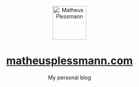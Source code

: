 <p align="center">
  <img alt="Matheus Plessmann" src="https://user-images.githubusercontent.com/12679778/86557854-e125b600-bf2d-11ea-8e07-dbf3368366a2.png" width="90" />
</p>
<h1 align="center">
  <a href="https://matheusplessmann.com/">matheusplessmann.com</a>
</h1>
<p align="center">
  My personal blog
</p>
